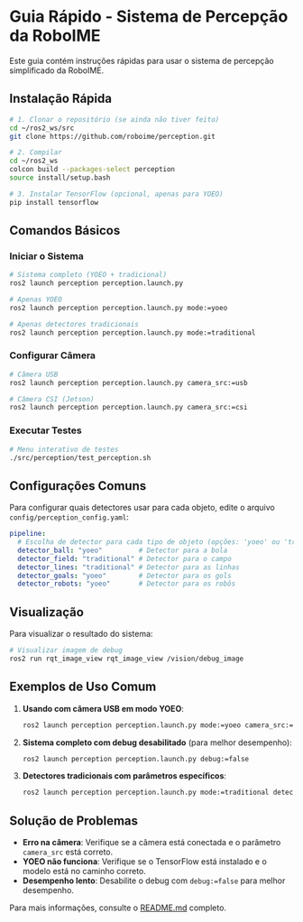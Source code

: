# Guia Rápido - Sistema de Percepção da RoboIME

Este guia contém instruções rápidas para usar o sistema de percepção simplificado da RoboIME.

## Instalação Rápida

```bash
# 1. Clonar o repositório (se ainda não tiver feito)
cd ~/ros2_ws/src
git clone https://github.com/roboime/perception.git

# 2. Compilar
cd ~/ros2_ws
colcon build --packages-select perception
source install/setup.bash

# 3. Instalar TensorFlow (opcional, apenas para YOEO)
pip install tensorflow
```

## Comandos Básicos

### Iniciar o Sistema

```bash
# Sistema completo (YOEO + tradicional)
ros2 launch perception perception.launch.py

# Apenas YOEO
ros2 launch perception perception.launch.py mode:=yoeo

# Apenas detectores tradicionais
ros2 launch perception perception.launch.py mode:=traditional
```

### Configurar Câmera

```bash
# Câmera USB
ros2 launch perception perception.launch.py camera_src:=usb

# Câmera CSI (Jetson)
ros2 launch perception perception.launch.py camera_src:=csi
```

### Executar Testes

```bash
# Menu interativo de testes
./src/perception/test_perception.sh
```

## Configurações Comuns

Para configurar quais detectores usar para cada objeto, edite o arquivo `config/perception_config.yaml`:

```yaml
pipeline:
  # Escolha de detector para cada tipo de objeto (opções: 'yoeo' ou 'traditional')
  detector_ball: "yoeo"         # Detector para a bola
  detector_field: "traditional" # Detector para o campo
  detector_lines: "traditional" # Detector para as linhas
  detector_goals: "yoeo"        # Detector para os gols
  detector_robots: "yoeo"       # Detector para os robôs
```

## Visualização

Para visualizar o resultado do sistema:

```bash
# Visualizar imagem de debug
ros2 run rqt_image_view rqt_image_view /vision/debug_image
```

## Exemplos de Uso Comum

1. **Usando com câmera USB em modo YOEO**:
   ```bash
   ros2 launch perception perception.launch.py mode:=yoeo camera_src:=usb
   ```

2. **Sistema completo com debug desabilitado** (para melhor desempenho):
   ```bash
   ros2 launch perception perception.launch.py debug:=false
   ```

3. **Detectores tradicionais com parâmetros específicos**:
   ```bash
   ros2 launch perception perception.launch.py mode:=traditional detector_ball:=traditional detector_field:=traditional
   ```

## Solução de Problemas

- **Erro na câmera**: Verifique se a câmera está conectada e o parâmetro `camera_src` está correto.
- **YOEO não funciona**: Verifique se o TensorFlow está instalado e o modelo está no caminho correto.
- **Desempenho lento**: Desabilite o debug com `debug:=false` para melhor desempenho.

Para mais informações, consulte o [README.md](README.md) completo. 